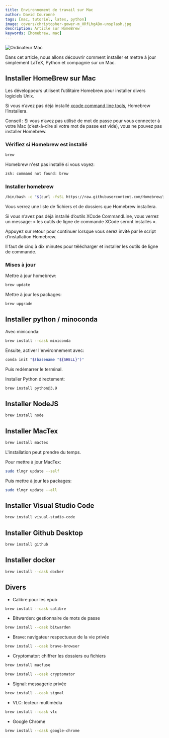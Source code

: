 ```yaml
---
title: Environnement de travail sur Mac
author: David Couronné
tags: [mac, tutoriel, latex, python]
image: covers/christopher-gower-m_HRfLhgABo-unsplash.jpg
description: Article sur HomeBrew
keywords: [homebrew, mac]
---
```


![Ordinateur Mac](https://res.cloudinary.com/dpw19qolx/image/upload/t_cover-image/v1620487810/christopher-gower-m_HRfLhgABo-unsplash.jpg)

Dans cet article, nous allons découvrir comment installer et mettre à jour simplement LaTeX, Python et compagnie sur un Mac.

<!--truncate-->

## Installer HomeBrew sur Mac

Les développeurs utilisent l’utilitaire Homebrew pour installer divers logiciels Unix.

Si vous n’avez pas déjà installé [xcode command line tools](https://developer.apple.com/xcode/resources/), Homebrew l’installera.

Conseil : Si vous n’avez pas utilisé de mot de passe pour vous connecter à votre Mac (c’est-à-dire si votre mot de passe est vide), vous ne pouvez pas installer Homebrew.

### Vérifiez si Homebrew est installé

```bash
brew
```

Homebrew n'est pas installé si vous voyez:

```bash
zsh: command not found: brew
```

### Installer homebrew

```bash
/bin/bash -c "$(curl -fsSL https://raw.githubusercontent.com/Homebrew/install/HEAD/install.sh)"
```

Vous verrez une liste de fichiers et de dossiers que Homebrew installera.

Si vous n’avez pas déjà installé d’outils XCode CommandLine, vous verrez un message: « les outils de ligne de commande XCode seront installés ».

Appuyez sur retour pour continuer lorsque vous serez invité par le script d’installation Homebrew.

Il faut de cinq à dix minutes pour télécharger et installer les outils de ligne de commande.

### Mises à jour

Mettre à jour homebrew:

```bash
brew update
```

Mettre à jour les packages:

```bash
brew upgrade
```

## Installer python / minoconda

Avec miniconda:

```bash
brew install --cask miniconda
```

Ensuite, activer l'environnement avec:

```bash
conda init "$(basename "${SHELL}")"
```

Puis redémarrer le terminal.


Installer Python directement:

```bash
brew install python@3.9
```

## Installer NodeJS

```bash
brew install node
```

## Installer MacTex

```bash
brew install mactex
```

L'installation peut prendre du temps.

Pour mettre à jour MacTex:

```bash
sudo tlmgr update --self
```

Puis mettre à jour les packages:

```bash
sudo tlmgr update --all
```

## Installer Visual Studio Code

```bash
brew install visual-studio-code
```

## Installer Github Desktop

```bash
brew install github
```

## Installer docker

```bash
brew install --cask docker
```

## Divers

- Calibre pour les epub

```bash
brew install --cask calibre
```

- Bitwarden: gestionnaire de mots de passe

```bash
brew install --cask bitwarden
```

- Brave: navigateur respectueux de la vie privée

```bash
brew install --cask brave-browser
```

- Cryptomator: chiffrer les dossiers ou fichiers

```bash
brew install macfuse
```

```bash
brew install --cask cryptomator
```

- Signal: messagerie privée

```bash
brew install --cask signal
```

- VLC: lecteur multimédia

```bash
brew install --cask vlc
```

- Google Chrome

```bash
brew install --cask google-chrome
```
